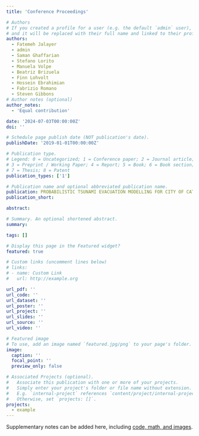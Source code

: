 ```yaml
---
title: 'Conference Proceedings'

# Authors
# If you created a profile for a user (e.g. the default `admin` user), write the username (folder name) here
# and it will be replaced with their full name and linked to their profile.
authors:
  - Fatemeh Jalayer
  - admin
  - Saman Ghaffarian
  - Stefano Lorito
  - Manuela Volpe
  - Beatriz Brizuela
  - Finn Lohvolt
  - Hossein Ebrahimian
  - Fabrizio Romano
  - Steven Gibbons
# Author notes (optional)
author_notes:
  - 'Equal contribution'

date: '2024-07-03T00:00:00Z'
doi: ''

# Schedule page publish date (NOT publication's date).
publishDate: '2019-01-01T00:00:00Z'

# Publication type.
# Legend: 0 = Uncategorized; 1 = Conference paper; 2 = Journal article;
# 3 = Preprint / Working Paper; 4 = Report; 5 = Book; 6 = Book section;
# 7 = Thesis; 8 = Patent
publication_types: ['1']

# Publication name and optional abbreviated publication name.
publication: PROBABILISTIC TSUNAMI EVACUATION MODELLING FOR CITY OF CATANIA, EASTERN SICILY *18th world Conference on Earthquake Engineering (WCEE2024)*, Milan, Italy
publication_short: 

abstract: 

# Summary. An optional shortened abstract.
summary:

tags: []

# Display this page in the Featured widget?
featured: true

# Custom links (uncomment lines below)
# links:
# - name: Custom Link
#   url: http://example.org

url_pdf: ''
url_code: ''
url_dataset: ''
url_poster: ''
url_project: ''
url_slides: ''
url_source: ''
url_video: ''

# Featured image
# To use, add an image named `featured.jpg/png` to your page's folder.
image:
  caption: ''
  focal_point: ''
  preview_only: false

# Associated Projects (optional).
#   Associate this publication with one or more of your projects.
#   Simply enter your project's folder or file name without extension.
#   E.g. `internal-project` references `content/project/internal-project/index.md`.
#   Otherwise, set `projects: []`.
projects:
  - example
---
```


Supplementary notes can be added here, including [code, math, and images](https://wowchemy.com/docs/writing-markdown-latex/).
